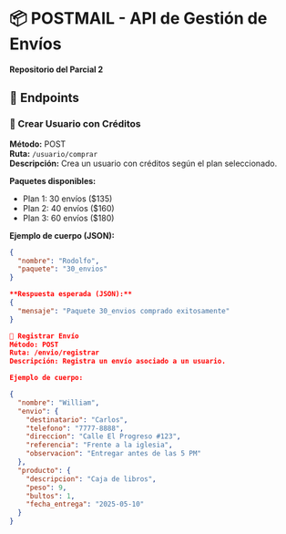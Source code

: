 # 📦 POSTMAIL - API de Gestión de Envíos  
**Repositorio del Parcial 2**  

## 📌 Endpoints  

### 🔹 Crear Usuario con Créditos  
**Método:** POST  
**Ruta:** `/usuario/comprar`  
**Descripción:** Crea un usuario con créditos según el plan seleccionado.  

**Paquetes disponibles:**  
- Plan 1: 30 envíos ($135)  
- Plan 2: 40 envíos ($160)  
- Plan 3: 60 envíos ($180)  

**Ejemplo de cuerpo (JSON):**  
```json
{
  "nombre": "Rodolfo",
  "paquete": "30_envios"
}

**Respuesta esperada (JSON):** 
{
  "mensaje": "Paquete 30_envios comprado exitosamente"
}

🔹 Registrar Envío
Método: POST
Ruta: /envio/registrar
Descripción: Registra un envío asociado a un usuario.

Ejemplo de cuerpo:

{
  "nombre": "William",
  "envio": {
    "destinatario": "Carlos",
    "telefono": "7777-8888",
    "direccion": "Calle El Progreso #123",
    "referencia": "Frente a la iglesia",
    "observacion": "Entregar antes de las 5 PM"
  },
  "producto": {
    "descripcion": "Caja de libros",
    "peso": 9,
    "bultos": 1,
    "fecha_entrega": "2025-05-10"
  }
}


